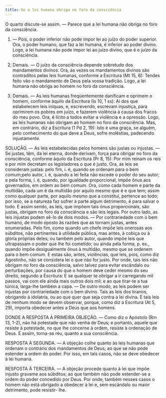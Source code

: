 ```yaml
---
title: Se a lei humana obriga no foro da consciência
---
```


O quarto discute-se assim. — Parece que a lei humana não obriga no foro da consciência.  

1. — Pois, o poder inferior não pode impor lei ao juízo do poder superior. Ora, o poder humano, que faz a lei humana, é inferior ao poder divino. Logo, a lei humana não pode impor lei ao juízo divino, que é o juízo da consciência.  

2. Demais. — O juízo da consciência depende sobretudo dos mandamentos divinos. Ora, às vezes os mandamentos divinos são contraditos pelas leis humanas, conforme a Escritura (Mt 15, 6): Tendes feito vão o mandamento de Deus pela vossa tradição. Logo, a lei humana não obriga ao homem no foro da consciência.  

3. Demais. — As leis humanas freqüentemente danificam e oprimem o homem, conforme àquilo da Escritura (Is 10, 1 ss): Ai dos que estabelecem leis iníquas, e, escrevendo, escrevam injustiça, para oprimirem os pobres em juízo, e fazerem violência à causa dos fracos do meu povo. Ora, é lícito a todos evitar a violência e a opressão. Logo, as leis humanas não obrigam ao homem no foro da consciência.  Mas, em contrário, diz a Escritura (1 Pd 2, 19): Isto é uma graça, se alguém, pelo conhecimento do que deve a Deus, sofre moléstias, padecendo injustamente.  

SOLUÇÃO. — As leis estabelecidas pelos homens são justas ou injustas. — Se justas, têm, da lei eterna, donde derivam, força para obrigar no foro da consciência, conforme àquilo da Escritura (Pr 8, 15): Por mim reinam os reis e por mim decretam os legisladores o que é justo. Ora, as leis se consideram justas: pelo fim, i. é, quando se ordenam para o bem comum;pelo autor, i. é, quando a lei feita não excede o poder do seu autor; e pela forma, i. é, quando, por igualdade proporcional, impõe ônus aos governados, em ordem ao bem comum. Ora, como cada homem e parte da multidão, cada um é da multidão por aquilo mesmo que é e que tem; assim como qualquer parte, por aquilo mesmo que a constitui, pertence ao todo; por isso, se a natureza faz sofrer à parte algum detrimento, é para salvar o todo. E assim sendo, as leis, que impõem tais ônus proporcionais, são justas, obrigam no foro da consciência e são leis legais.  Por outro lado, as leis injustas podem sê-lo de dois modos. — Por contrariedade com o bem humano, de modo oposto às razões que as tornam justas, antes enumeradas. Pelo fim, como quando um chefe impõe leis onerosas aos súbditos, não pertinentes à utilidade pública, mas antes, à cobiça ou à glória próprias deles; ou também pelo autor, quando impõe leis que ultrapassam o poder que lhe foi cometido; ou ainda pela forma, p. ex., quando impõe desigualmente ônus à multidão, mesmo que se ordenem para o bem comum. E estas são, antes, violências, que leis, pois, como diz Agostinho, não se considera lei o que não for justo. Por onde, tais leis não obrigam no foro da consciência, salvo talvez para evitar escândalo ou perturbações, por causa do que o homem deve ceder mesmo do seu direito, segundo a Escritura: E se qualquer te obrigar a ir carregando mil passos, vai com ele ainda mais outros dois mil; e ao que tirar-te a tua túnica, larga-lhe também a capa. — De outro modo, as leis podem ser injustas por contrariedade com o bem divino. Tais as leis dos tiranos, obrigando à idolatria, ou ao que quer que seja contra a lei divina. E tais leis de nenhum modo se devem observar, porque, como diz a Escritura (At 5, 29), importa obedecer antes a Deus que aos homens.  

DONDE A RESPOSTA À PRIMEIRA OBJEÇÃO. — Como diz o Apóstolo (Rm 13, 1-2), não há potestade que não venha de Deus; e portanto, aquele que resiste à potestade, no que lhe concerne à ordem, resiste à ordenação de Deus. E assim, torna-se réu, quanto a sua consciência.  

RESPOSTA À SEGUNDA. — A objeção colhe quanto às leis humanas que ordenam o contrário dos mandamentos de Deus; ao que se não pode estender a ordem do poder. Por isso, em tais casos, não se deve obedecer à lei humana.  

RESPOSTA À TERCEIRA. — A objeção procede quanto à lei que impõe injusto gravame aos súbditos; ao que também não pode estender-se a ordem do poder concedido por Deus. Por onde, também nesses casos o homem não está obrigado a obedecer à lei e, sem escândalo ou maior detrimento, pode resistir- lhe.